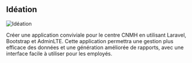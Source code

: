
## Idéation



![Idéation]({{site.baseurl}}/ideation/images/Idéation.png)

Créer une application conviviale pour le centre CNMH en utilisant Laravel, Bootstrap et AdminLTE. Cette application permettra une gestion plus efficace des données et une génération améliorée de rapports, avec une interface facile à utiliser pour les employés.